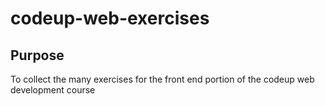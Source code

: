 # codeup-web-exercises

## Purpose
To collect the many exercises for the front end portion of the codeup web development course
